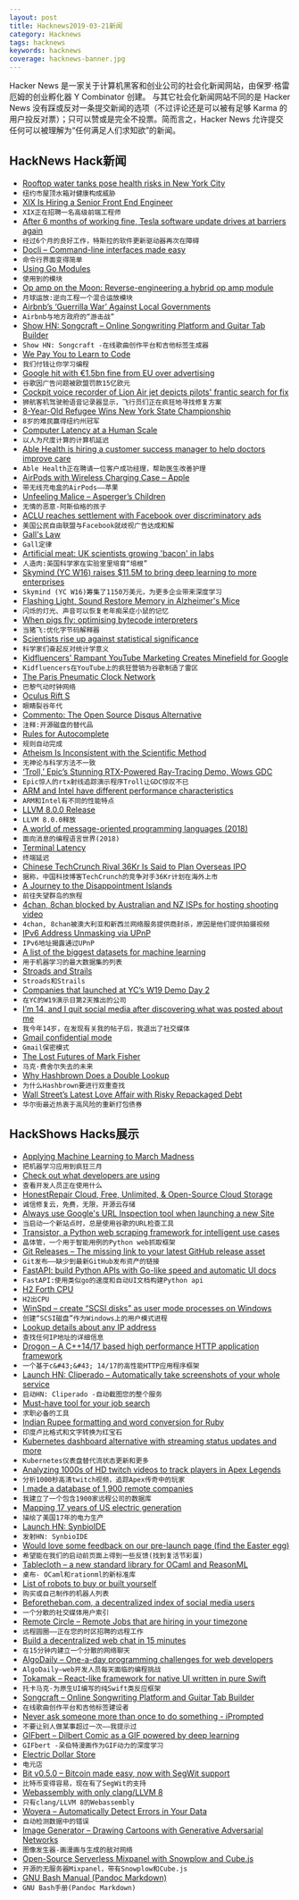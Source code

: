 ```yaml
---
layout: post
title: Hacknews2019-03-21新闻
category: Hacknews
tags: hacknews
keywords: hacknews
coverage: hacknews-banner.jpg
---
```


Hacker News 是一家关于计算机黑客和创业公司的社会化新闻网站，由保罗·格雷厄姆的创业孵化器 Y Combinator 创建。
与其它社会化新闻网站不同的是 Hacker News 没有踩或反对一条提交新闻的选项（不过评论还是可以被有足够 Karma 的用户投反对票）；只可以赞或是完全不投票。简而言之，Hacker News 允许提交任何可以被理解为“任何满足人们求知欲”的新闻。

## HackNews Hack新闻


- [Rooftop water tanks pose health risks in New York City](https://www.cityandstateny.com/articles/policy/energy-environment/new-york-city-water-tank-hazards.html)
- `纽约市屋顶水箱对健康构成威胁`
- [XIX Is Hiring a Senior Front End Engineer](item?id=19444179)
- `XIX正在招聘一名高级前端工程师`
- [After 6 months of working fine, Tesla software update drives at barriers again](https://np.reddit.com/r/teslamotors/comments/b36x27/its_back_after_6_months_of_working_fine_2019515/)
- `经过6个月的良好工作，特斯拉的软件更新驱动器再次在障碍`
- [Docli – Command-line interfaces made easy](https://docli.dev)
- `命令行界面变得简单`
- [Using Go Modules](https://blog.golang.org/using-go-modules)
- `使用到的模块`
- [Op amp on the Moon: Reverse-engineering a hybrid op amp module](http://www.righto.com/2019/02/op-amp-on-moon-reverse-engineering.html)
- `月球运放:逆向工程一个混合运放模块`
- [Airbnb’s ‘Guerrilla War’ Against Local Governments](https://www.wired.com/story/inside-airbnbs-guerrilla-war-against-local-governments/)
- `Airbnb与地方政府的“游击战”`
- [Show HN: Songcraft – Online Songwriting Platform and Guitar Tab Builder](item?id=19443733)
- `Show HN: Songcraft -在线歌曲创作平台和吉他标签生成器`
- [We Pay You to Learn to Code](https://modernlabor.com/)
- `我们付钱让你学习编程`
- [Google hit with €1.5bn fine from EU over advertising](https://www.bbc.com/news/business-47639228)
- `谷歌因广告问题被欧盟罚款15亿欧元`
- [Cockpit voice recorder of Lion Air jet depicts pilots&#39; frantic search for fix](https://www.reuters.com/article/us-indonesia-crash-exclusive/exclusive-cockpit-voice-recorder-of-doomed-lion-air-jet-depicts-pilots-frantic-search-for-fix-sources-idUSKCN1R10FB)
- `狮航客机驾驶舱语音记录器显示，飞行员们正在疯狂地寻找修复方案`
- [8-Year-Old Refugee Wins New York State Championship](https://www.chess.com/news/view/8-year-old-refugee-wins-new-york-state-championship)
- `8岁的难民赢得纽约州冠军`
- [Computer Latency at a Human Scale](https://www.prowesscorp.com/computer-latency-at-a-human-scale/)
- `以人为尺度计算的计算机延迟`
- [Able Health is hiring a customer success manager to help doctors improve care](https://ablehealth.com/jobs/customer-success-manager/)
- `Able Health正在聘请一位客户成功经理，帮助医生改善护理`
- [AirPods with Wireless Charging Case – Apple](https://www.apple.com/shop/product/MRXJ2AM/A/airpods-with-wireless-charging-case)
- `带无线充电盒的AirPods——苹果`
- [Unfeeling Malice – Asperger’s Children](https://www.lrb.co.uk/v41/n06/michele-pridmore-brown/unfeeling-malice)
- `无情的恶意-阿斯伯格的孩子`
- [ACLU reaches settlement with Facebook over discriminatory ads](https://www.axios.com/aclu-reaches-settlement-with-facebook-over-ad-discrimination--f91778c9-d594-401d-8f57-5373663d857d.html)
- `美国公民自由联盟与Facebook就歧视广告达成和解`
- [Gall&#39;s Law](https://en.wikipedia.org/wiki/John_Gall_(author)#Gall.27s_law)
- `Gall定律`
- [Artificial meat: UK scientists growing &#39;bacon&#39; in labs](https://www.bbc.com/news/science-environment-47611026)
- `人造肉:英国科学家在实验室里培育“培根”`
- [Skymind (YC W16) raises $11.5M to bring deep learning to more enterprises](https://techcrunch.com/2019/03/20/skymind-raises-11-5m-to-bring-deep-learning-to-more-enterprises/)
- `Skymind (YC W16)筹集了1150万美元，为更多企业带来深度学习`
- [Flashing Light, Sound Restore Memory in Alzheimer&#39;s Mice](https://www.laboratoryequipment.com/article/2019/03/flashing-light-sound-restore-memory-alzheimers-mice)
- `闪烁的灯光、声音可以恢复老年痴呆症小鼠的记忆`
- [When pigs fly: optimising bytecode interpreters](https://badootech.badoo.com/when-pigs-fly-optimising-bytecode-interpreters-f64fb6bfa20f)
- `当猪飞:优化字节码解释器`
- [Scientists rise up against statistical significance](https://www.nature.com/articles/d41586-019-00857-9)
- `科学家们奋起反对统计学意义`
- [Kidfluencers&#39; Rampant YouTube Marketing Creates Minefield for Google](https://www.bloomberg.com/news/articles/2019-03-20/kidfluencers-rampant-youtube-marketing-creates-minefield-for-google)
- `Kidfluencers在YouTube上的疯狂营销为谷歌制造了雷区`
- [The Paris Pneumatic Clock Network](http://www.douglas-self.com/MUSEUM/COMMS/airclock/airclock.htm)
- `巴黎气动时钟网络`
- [Oculus Rift S](https://www.oculus.com/rift-s/)
- `眼睛裂谷年代`
- [Commento: The Open Source Disqus Alternative](https://www.256kilobytes.com/content/show/4957/what-is-commento-the-open-source-disqus-alternative)
- `注释:开源磁盘的替代品`
- [Rules for Autocomplete](http://jeremymikkola.com/posts/2019_03_19_rules_for_autocomplete.html)
- `规则自动完成`
- [Atheism Is Inconsistent with the Scientific Method](https://www.scientificamerican.com/article/atheism-is-inconsistent-with-the-scientific-method-prize-winning-physicist-says/)
- `无神论与科学方法不一致`
- [‘Troll,’ Epic’s Stunning RTX-Powered Ray-Tracing Demo, Wows GDC](https://blogs.nvidia.com/blog/2019/03/20/epic-rtx-ray-tracing-gdc/)
- `Epic惊人的rtx射线追踪演示程序Troll让GDC惊叹不已`
- [ARM and Intel have different performance characteristics](https://lemire.me/blog/2019/03/20/arm-and-intel-have-different-performance-characteristics-a-case-study-in-random-number-generation/)
- `ARM和Intel有不同的性能特点`
- [LLVM 8.0.0 Release](https://lists.llvm.org/pipermail/llvm-announce/2019-March/000082.html)
- `LLVM 8.0.0释放`
- [A world of message-oriented programming languages (2018)](http://boston.conman.org/2018/11/21.1)
- `面向消息的编程语言世界(2018)`
- [Terminal Latency](https://danluu.com/term-latency/)
- `终端延迟`
- [Chinese TechCrunch Rival 36Kr Is Said to Plan Overseas IPO](https://www.bloomberg.com/news/articles/2019-03-18/chinese-techcrunch-rival-36kr-is-said-to-plan-overseas-ipo)
- `据称，中国科技博客TechCrunch的竞争对手36Kr计划在海外上市`
- [A Journey to the Disappointment Islands](http://www.bbc.com/travel/story/20190319-a-journey-to-the-disappointment-islands)
- `前往失望群岛的旅程`
- [4chan, 8chan blocked by Australian and NZ ISPs for hosting shooting video](https://arstechnica.com/tech-policy/2019/03/australian-and-nz-isps-blocked-dozens-of-sites-that-host-nz-shooting-video/)
- `4chan, 8chan被澳大利亚和新西兰网络服务提供商封杀，原因是他们提供拍摄视频`
- [IPv6 Address Unmasking via UPnP](https://blog.talosintelligence.com/2019/03/ipv6-unmasking-via-upnp.html)
- `IPv6地址揭露通过UPnP`
- [A list of the biggest datasets for machine learning](https://www.datasetlist.com/)
- `用于机器学习的最大数据集的列表`
- [Stroads and Strails](https://pedestrianobservations.com/2019/03/19/stroads-and-strails/)
- `Stroads和Strails`
- [Companies that launched at YC’s W19 Demo Day 2](https://techcrunch.com/2019/03/19/here-are-the-88-companies-that-launched-at-ycs-w19-demo-day-2/)
- `在YC的W19演示日第2天推出的公司`
- [I’m 14, and I quit social media after discovering what was posted about me](https://www.fastcompany.com/90315706/kids-parents-social-media-sharing)
- `我今年14岁，在发现有关我的帖子后，我退出了社交媒体`
- [Gmail confidential mode](https://gsuiteupdates.googleblog.com/2019/03/keep-data-secure-with-gmail-confidential-mode-beta.html)
- `Gmail保密模式`
- [The Lost Futures of Mark Fisher](https://kirkcenter.org/reviews/the-lost-futures-of-mark-fisher/)
- `马克·费舍尔失去的未来`
- [Why Hashbrown Does a Double Lookup](https://gankro.github.io/blah/hashbrown-insert/)
- `为什么Hashbrown要进行双重查找`
- [Wall Street’s Latest Love Affair with Risky Repackaged Debt](https://www.nytimes.com/2019/03/18/opinion/wall-street-risk-debt.html)
- `华尔街最近热衷于高风险的重新打包债券`


## HackShows Hacks展示

- [ Applying Machine Learning to March Madness](https://github.com/adeshpande3/March-Madness-ML)
- `把机器学习应用到疯狂三月`
- [ Check out what developers are using](https://github.com/wesbos/awesome-uses)
- `查看开发人员正在使用什么`
- [ HonestRepair Cloud, Free, Unlimited, &amp; Open-Source Cloud Storage](https://www.honestrepair.net/index.php/cloud/)
- `诚信修复云，免费，无限，开源云存储`
- [ Always use Google&#39;s URL Inspection tool when launching a new Site](https://www.echowaves.com/blog/always-use-google-s-url-inspection-tool-when-launching-a-new-site)
- `当启动一个新站点时，总是使用谷歌的URL检查工具`
- [ Transistor, a Python web scraping framework for intelligent use cases](https://github.com/bomquote/transistor)
- `晶体管，一个用于智能用例的Python web抓取框架`
- [ Git Releases – The missing link to your latest GitHub release asset](https://gitreleases.dev/)
- `Git发布——缺少到最新GitHub发布资产的链接`
- [ FastAPI: build Python APIs with Go-like speed and automatic UI docs](https://fastapi.tiangolo.com/)
- `FastAPI:使用类似go的速度和自动UI文档构建Python api`
- [ H2 Forth CPU](https://github.com/howerj/forth-cpu)
- `H2出CPU`
- [ WinSpd – create “SCSI disks” as user mode processes on Windows](https://github.com/billziss-gh/winspd)
- `创建“SCSI磁盘”作为Windows上的用户模式进程`
- [ Lookup details about any IP address](https://iplist.cc)
- `查找任何IP地址的详细信息`
- [ Drogon – A C&#43;&#43;14/17 based high performance HTTP application framework](https://github.com/an-tao/drogon)
- `一个基于c&#43;&#43; 14/17的高性能HTTP应用程序框架`
- [Launch HN: Cliperado – Automatically take screenshots of your whole service](https://news.ycombinator.com/item?id=19436567)
- `启动HN: Cliperado -自动截图您的整个服务`
- [ Must-have tool for your job search](https://afterinterview.com/about)
- `求职必备的工具`
- [ Indian Rupee formatting and word conversion for Ruby](https://github.com/sudhirj/paisa.rb)
- `印度卢比格式和文字转换为红宝石`
- [ Kubernetes dashboard alternative with streaming status updates and more](https://hub.docker.com/r/herbrandson/k8dash)
- `Kubernetes仪表盘替代流状态更新和更多`
- [ Analyzing 1000s of HD twitch videos to track players in Apex Legends](https://news.ycombinator.com/Https://imonstream.com)
- `分析1000秒高清twitch视频，追踪Apex传奇中的玩家`
- [ I made a database of 1,900 remote companies](https://remotehub.io)
- `我建立了一个包含1900家远程公司的数据库`
- [ Mapping 17 years of US electric generation](https://electricitytransition.com)
- `描绘了美国17年的电力生产`
- [Launch HN: SynbioIDE](https://synbioide.com)
- `发射HN: SynbioIDE`
- [ Would love some feedback on our pre-launch page (find the Easter egg)](https://share.link)
- `希望能在我们的启动前页面上得到一些反馈(找到复活节彩蛋)`
- [ Tablecloth – a new standard library for OCaml and ReasonML](https://github.com/darklang/tablecloth)
- `桌布- OCaml和rationml的新标准库`
- [ List of robots to buy or built yourself](https://www.personalrobots.biz/?rel=hnws)
- `购买或自己制作的机器人列表`
- [ Beforetheban.com, a decentralized index of social media users](https://beforetheban.com/#page=home)
- `一个分散的社交媒体用户索引`
- [ Remote Circle – Remote Jobs that are hiring in your timezone](http://www.remotecircle.com)
- `远程圆圈——正在您的时区招聘的远程工作`
- [ Build a decentralized web chat in 15 minutes](https://github.com/chr15m/build-decentralized-web-app)
- `在15分钟内建立一个分散的网络聊天`
- [ AlgoDaily – One-a-day programming challenges for web developers](https://www.algodaily.com/)
- `AlgoDaily—web开发人员每天面临的编程挑战`
- [ Tokamak – React-like framework for native UI written in pure Swift](https://github.com/MaxDesiatov/Tokamak)
- `托卡马克-为原生UI编写的纯Swift类反应框架`
- [ Songcraft – Online Songwriting Platform and Guitar Tab Builder](https://news.ycombinator.com/item?id=19443733)
- `在线歌曲创作平台和吉他标签建设者`
- [ Never ask someone more than once to do something - iPrompted](http://www.iprompted.com)
- `不要让别人做某事超过一次——我提示过`
- [ GIFbert – Dilbert Comic as a GIF powered by deep learning](https://www.comic2gif.com/)
- `GIFbert -呆伯特漫画作为GIF动力的深度学习`
- [ Electric Dollar Store](https://electricdollarstore.com/)
- `电元店`
- [ Bit v0.5.0 – Bitcoin made easy, now with SegWit support](https://github.com/ofek/bit)
- `比特币变得容易，现在有了SegWit的支持`
- [ Webassembly with only clang/LLVM 8](https://github.com/PetterS/clang-wasm)
- `只有clang/LLVM 8的Webassembly`
- [ Woyera – Automatically Detect Errors in Your Data](http://www.woyera.com)
- `自动检测数据中的错误`
- [ Image Generator – Drawing Cartoons with Generative Adversarial Networks](https://towardsdatascience.com/image-generator-drawing-cartoons-with-generative-adversarial-networks-45e814ca9b6b)
- `图像发生器-画漫画与生成的敌对网络`
- [ Open-Source Serverless Mixpanel with Snowplow and Cube.js](https://cubejs.io/examples/event-analytics/)
- `开源的无服务器Mixpanel，带有Snowplow和Cube.js`
- [ GNU Bash Manual (Pandoc Markdown)](https://github.com/kaunta/gnu-manuals)
- `GNU Bash手册(Pandoc Markdown)`


